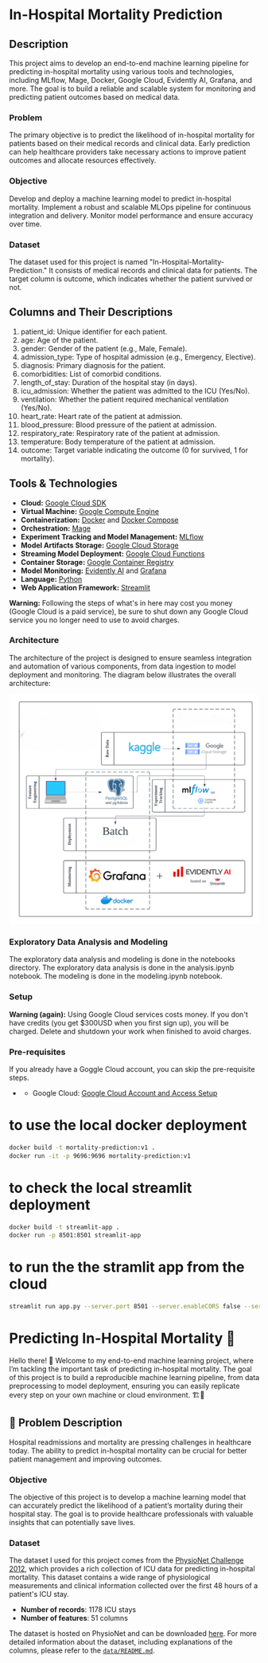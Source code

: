 # In-Hospital Mortality Prediction

## Description
This project aims to develop an end-to-end machine learning pipeline for predicting in-hospital mortality using various tools and technologies, including MLflow, Mage, Docker, Google Cloud, Evidently AI, Grafana, and more. The goal is to build a reliable and scalable system for monitoring and predicting patient outcomes based on medical data.

### Problem
The primary objective is to predict the likelihood of in-hospital mortality for patients based on their medical records and clinical data. Early prediction can help healthcare providers take necessary actions to improve patient outcomes and allocate resources effectively.

### Objective
Develop and deploy a machine learning model to predict in-hospital mortality.
Implement a robust and scalable MLOps pipeline for continuous integration and delivery.
Monitor model performance and ensure accuracy over time.

### Dataset
The dataset used for this project is named "In-Hospital-Mortality-Prediction." It consists of medical records and clinical data for patients. The target column is outcome, which indicates whether the patient survived or not.

## Columns and Their Descriptions
1. patient_id: Unique identifier for each patient.
2. age: Age of the patient.
3. gender: Gender of the patient (e.g., Male, Female).
4. admission_type: Type of hospital admission (e.g., Emergency, Elective).
5. diagnosis: Primary diagnosis for the patient.
6. comorbidities: List of comorbid conditions.
7. length_of_stay: Duration of the hospital stay (in days).
8. icu_admission: Whether the patient was admitted to the ICU (Yes/No).
9. ventilation: Whether the patient required mechanical ventilation (Yes/No).
10. heart_rate: Heart rate of the patient at admission.
11. blood_pressure: Blood pressure of the patient at admission.
12. respiratory_rate: Respiratory rate of the patient at admission.
13. temperature: Body temperature of the patient at admission.
14. outcome: Target variable indicating the outcome (0 for survived, 1 for mortality).

## Tools & Technologies
- **Cloud:** [Google Cloud SDK](https://cloud.google.com/sdk)
- **Virtual Machine:** [Google Compute Engine](https://cloud.google.com/compute)
- **Containerization:** [Docker](https://www.docker.com/) and [Docker Compose](https://docs.docker.com/compose/)
- **Orchestration:** [Mage](https://mage.ai/)
- **Experiment Tracking and Model Management:** [MLflow](https://mlflow.org/)
- **Model Artifacts Storage:** [Google Cloud Storage](https://cloud.google.com/storage)
- **Streaming Model Deployment:** [Google Cloud Functions](https://cloud.google.com/functions)
- **Container Storage:** [Google Container Registry](https://cloud.google.com/container-registry)
- **Model Monitoring:** [Evidently AI](https://evidently.ai/) and [Grafana](https://grafana.com/)
- **Language:** [Python](https://www.python.org/)
- **Web Application Framework:** [Streamlit](https://streamlit.io/)

**Warning:** Following the steps of what's in here may cost you money (Google Cloud is a paid service), be sure to shut down any Google Cloud service you no longer need to use to avoid charges.

### Architecture
The architecture of the project is designed to ensure seamless integration and automation of various components, from data ingestion to model deployment and monitoring. The diagram below illustrates the overall architecture:

![architecture](images/architecture.png)


### Exploratory Data Analysis and Modeling
The exploratory data analysis and modeling is done in the notebooks directory. The exploratory data analysis is done in the analysis.ipynb notebook. The modeling is done in the modeling.ipynb notebook.

### Setup
**Warning (again):** Using Google Cloud services costs money. If you don't have credits (you get $300USD when you first sign up), you will be charged. Delete and shutdown your work when finished to avoid charges.

### Pre-requisites
If you already have a Goggle Cloud account, you can skip the pre-requisite steps.
- - Google Cloud: [Google Cloud Account and Access Setup](setup/1_google_cloud.md)

# to use the local docker deployment
```bash
docker build -t mortality-prediction:v1 .
docker run -it -p 9696:9696 mortality-prediction:v1
```

# to check the local streamlit deployment
```bash
docker build -t streamlit-app .
docker run -p 8501:8501 streamlit-app
```

# to run the the stramlit app from the cloud
```bash
streamlit run app.py --server.port 8501 --server.enableCORS false --server.enableXsrfProtection false
```



# Predicting In-Hospital Mortality 🏥

Hello there! 👋 Welcome to my end-to-end machine learning project, where I’m tackling the important task of predicting in-hospital mortality. The goal of this project is to build a reproducible machine learning pipeline, from data preprocessing to model deployment, ensuring you can easily replicate every step on your own machine or cloud environment. 🏗️🚀

## 📝 Problem Description

Hospital readmissions and mortality are pressing challenges in healthcare today. The ability to predict in-hospital mortality can be crucial for better patient management and improving outcomes. 

### Objective

The objective of this project is to develop a machine learning model that can accurately predict the likelihood of a patient’s mortality during their hospital stay. The goal is to provide healthcare professionals with valuable insights that can potentially save lives.

### Dataset

The dataset I used for this project comes from the [PhysioNet Challenge 2012](https://physionet.org/content/challenge-2012/1.0.0/), which provides a rich collection of ICU data for predicting in-hospital mortality. This dataset contains a wide range of physiological measurements and clinical information collected over the first 48 hours of a patient's ICU stay.

- **Number of records**: 1178 ICU stays
- **Number of features**: 51 columns

The dataset is hosted on PhysioNet and can be downloaded [here](https://physionet.org/content/challenge-2012/1.0.0/). For more detailed information about the dataset, including explanations of the columns, please refer to the [`data/README.md`](data/README.md).



